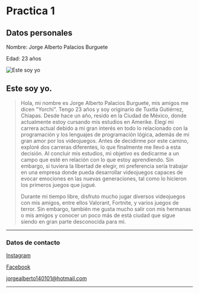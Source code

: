 # Practica 1

## Datos personales

Nombre: Jorge Alberto Palacios Burguete

Edad: 23 años 

![Este soy yo](https://scontent.fmex23-1.fna.fbcdn.net/v/t39.30808-6/265195754_196891529307131_2723925739100990585_n.jpg?_nc_cat=101&ccb=1-7&_nc_sid=efb6e6&_nc_eui2=AeHe0tNofgE-0ykeAj0VLjcpx8h-wQCrrezHyH7BAKut7OP5pysD4i6elKGKSQTvE0nnRjk1BjuHeiODd9ko7YFj&_nc_ohc=60JMeIraZ_AAX_OPg4U&_nc_ht=scontent.fmex23-1.fna&oh=00_AfCS1qz3k8pY80fkkpPGeZgSnzIqbcYINzfHG_p8nZQcUQ&oe=65D9C69D)

## Este soy yo.
>Hola, mi nombre es Jorge Alberto Palacios Burguete, mis amigos me dicen "Yorchi". Tengo 23 años y soy originario de Tuxtla Gutiérrez, Chiapas. Desde hace un año, resido en la Ciudad de México, donde actualmente estoy cursando mis estudios en Amerike.
>Elegí mi carrera actual debido a mi gran interés en todo lo relacionado con la programación y los lenguajes de programación lógica, además de mi gran amor por los videojuegos. Antes de decidirme por este camino, exploré dos carreras diferentes, lo que finalmente me llevó a esta decisión. Al concluir mis estudios, mi objetivo es dedicarme a un campo que esté en relación con lo que estoy aprendiendo. Sin embargo, si tuviera la libertad de elegir, mi preferencia sería trabajar en una empresa donde pueda desarrollar videojuegos capaces de evocar emociones en las nuevas generaciones, tal como lo hicieron los primeros juegos que jugué.
>
>Durante mi tiempo libre, disfruto mucho jugar diversos videojuegos con mis amigos, entre ellos Valorant, Fortnite, y varios juegos de terror. Sin embargo, también me gusta mucho salir con mis hermanas o mis amigos y conocer un poco más de está ciudad que sigue siendo en gran parte desconocida para mi.

---

### Datos de contacto
[Instagram](https://www.instagram.com/elyorchi14/)

[Facebook](https://www.facebook.com/profile.php?id=100069588563475)

jorgealberto140101@hotmail.com

---